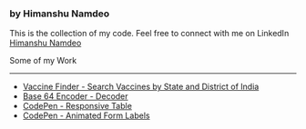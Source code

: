 <h3>by Himanshu Namdeo</h3>
  
 <p> This is the collection of my code. Feel free to connect with me on LinkedIn <a href='https://www.linkedin.com/in/himanshunamdeo/'>Himanshu Namdeo</a><p>
  
 Some of my Work
  <hr>
  <ul>
  <li><a href="https://himanshunamdev.github.io/vaccinefinder/">Vaccine Finder - Search Vaccines by State and District of India</a></li>
   <li><a href="https://himanshunamdev.github.io/encoder/">Base 64 Encoder - Decoder</a></li>
   <li><a href="https://codepen.io/himanshun/full/RwVbJGr">CodePen - Responsive Table</a></li>
   <li><a href="https://codepen.io/himanshun/pen/zYwOyGz">CodePen - Animated Form Labels</a></li>
  </ul>
